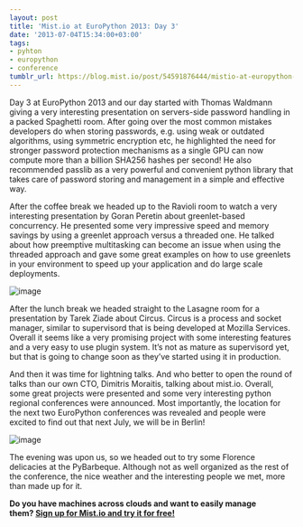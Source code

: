 ```yaml
---
layout: post
title: 'Mist.io at EuroPython 2013: Day 3'
date: '2013-07-04T15:34:00+03:00'
tags:
- pyhton
- europython
- conference
tumblr_url: https://blog.mist.io/post/54591876444/mistio-at-europython-2013-day-3
---
```

​Day 3 at EuroPython 2013 and our day started with Thomas Waldmann giving a very interesting presentation on servers-side password handling in a packed Spaghetti room. After going over the most common mistakes developers do when storing passwords, e.g. using weak or outdated algorithms, using symmetric encryption etc, he highlighted the need for stronger password protection mechanisms as a single GPU can now compute more than a billion SHA256 hashes per second! He also recommended passlib as a very powerful and convenient python library that takes care of password storing and management in a simple and effective way.

​After the coffee break we headed up to the Ravioli room to watch a very interesting presentation by Goran Peretin about greenlet-based concurrency. He presented some very impressive speed and memory savings by using a greenlet approach versus a threaded one. He talked about how preemptive multitasking can become an issue when using the threaded approach and gave some great examples on how to use greenlets in your environment to speed up your application and do large scale deployments.

![image](/images/tumblr-images/tumblr_inline_mpew7m9Ds31rgqrs8.jpg)

​After the lunch break we headed straight to the Lasagne room for a presentation by Tarek Ziade about Circus. Circus is a process and socket manager, similar to supervisord that is being developed at Mozilla Services. Overall it seems like a very promising project with some interesting features and a very easy to use plugin system. It’s not as mature as supervisord yet, but that is going to change soon as they’ve started using it in production.

​And then it was time for lightning talks. And who better to open the round of talks than our own CTO, Dimitris Moraitis, talking about mist.io. Overall, some great projects were presented and some very interesting python regional conferences were announced. Most importantly, the location for the next two EuroPython conferences was revealed and people were excited to find out that next July, we will be in Berlin!

![image](/images/tumblr-images/tumblr_inline_mpew83pthR1rgqrs8.jpg)

​The evening was upon us, so we headed out to try some Florence delicacies at the PyBarbeque. Although not as well organized as the rest of the conference, the nice weather and the interesting people we met, more than made up for it.

**Do you have machines across clouds and want to easily manage them?&nbsp;[Sign up for Mist.io and try it for free!](https://mist.io)**

